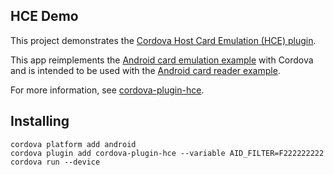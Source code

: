 ## HCE Demo
This project demonstrates the [Cordova Host Card Emulation (HCE) plugin](https://github.com/don/cordova-plugin-hce).

This app reimplements the [Android card emulation example](http://developer.android.com/samples/CardEmulation/index.html) with Cordova and is intended to be used with the [Android card reader example](http://developer.android.com/samples/CardReader/index.html).

For more information, see [cordova-plugin-hce](https://github.com/don/cordova-plugin-hce).

## Installing

    cordova platform add android
    cordova plugin add cordova-plugin-hce --variable AID_FILTER=F222222222
    cordova run --device
